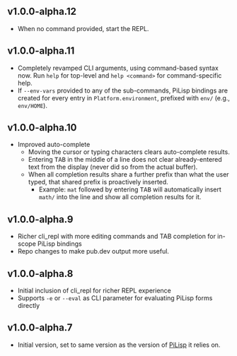 ## v1.0.0-alpha.12

* When no command provided, start the REPL.

## v1.0.0-alpha.11

* Completely revamped CLI arguments, using command-based syntax now. Run `help` for top-level and `help <command>` for command-specific help.
* If `--env-vars` provided to any of the sub-commands, PiLisp bindings are created for every entry in `Platform.environment`, prefixed with `env/` (e.g., `env/HOME`).

## v1.0.0-alpha.10

* Improved auto-complete
   * Moving the cursor or typing characters clears auto-complete results.
   * Entering <kbd>TAB</kbd> in the middle of a line does not clear already-entered text from the display (never did so from the actual buffer).
   * When all completion results share a further prefix than what the user typed, that shared prefix is proactively inserted.
      * Example: `mat` followed by entering <kbd>TAB</kbd> will automatically insert `math/` into the line and show all completion results for it.

## v1.0.0-alpha.9

* Richer cli_repl with more editing commands and TAB completion for in-scope PiLisp bindings
* Repo changes to make pub.dev output more useful.

## v1.0.0-alpha.8

* Initial inclusion of cli_repl for richer REPL experience
* Supports `-e` or `--eval` as CLI parameter for evaluating PiLisp forms directly

## v1.0.0-alpha.7

- Initial version, set to same version as the version of [PiLisp](https://github.com/pilisp/pilisp) it relies on.
